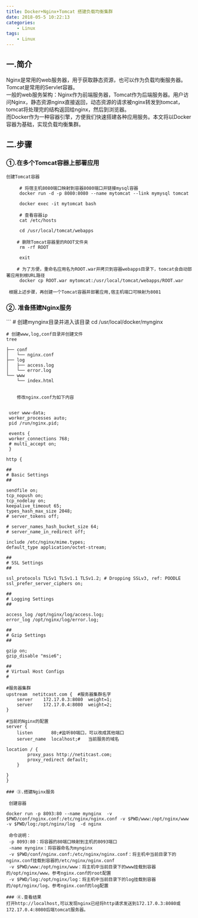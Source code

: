 ```yaml
---
title: Docker+Nginx+Tomcat 搭建负载均衡集群
date: 2018-05-5 10:22:13
categories:
    - Linux
tags:
	- Linux
---
```

## 一.简介
Nginx是常用的web服务器，用于获取静态资源，也可以作为负载均衡服务器。<br/>
Tomcat是常用的Servlet容器。<br/>
一般的web服务架构：Nginx作为前端服务器，Tomcat作为后端服务器。用户访问Nginx，静态资源nginx直接返回，动态资源的请求被nginx转发到tomcat，tomcat将处理完的结构返回给nginx，然后到浏览器。<br/>
而Docker作为一种容器引擎，方便我们快速搭建各种应用服务。本文将以Docker容器为基础，实现负载均衡集群。
<!--more-->
## 二.步骤
### ①.在多个Tomcat容器上部署应用
    创建Tomcat容器
```
     # 将宿主机8080端口映射到容器8080端口并链接mysql容器
     docker run -d -p 8080:8080 --name mytomcat --link mymysql tomcat
     
     docker exec -it mytomcat bash
    
     # 查看容器ip
     cat /etc/hosts
    
     cd /usr/local/tomcat/webapps
    
    # 删除Tomcat容器里的ROOT文件夹
     rm -rf ROOT
    
     exit
    
    # 为了方便，重命名应用名为ROOT.war并拷贝到容器webapps目录下，tomcat会自动部署应用到根URL路径
     docker cp ROOT.war mytomcat:/usr/local/tomcat/webapps/ROOT.war
```
     根据上述步骤，再创建一个Tomcat容器并部署应用,宿主机端口可映射为8081
### ②. 准备搭建Nginx服务
​```
    # 创建mynginx目录并进入该目录
    cd /usr/local/docker/mynginx
    
    # 创建www,log,conf目录并创建文件
    tree 
    
    ├── conf
    │   └── nginx.conf
    ├── log
    │   ├── access.log
    │   └── error.log
    └── www
        └── index.html
```
    
    修改nginx.conf为如下内容
    
```
     user www-data;
     worker_processes auto;
     pid /run/nginx.pid;
    
     events {
     worker_connections 768;
     # multi_accept on;
     }
    
    http {
    
    ##
    # Basic Settings
    ##
    
    sendfile on;
    tcp_nopush on;
    tcp_nodelay on;
    keepalive_timeout 65;
    types_hash_max_size 2048;
    # server_tokens off;
    
    # server_names_hash_bucket_size 64;
    # server_name_in_redirect off;
    
    include /etc/nginx/mime.types;
    default_type application/octet-stream;
    
    ##
    # SSL Settings
    ##
    
    ssl_protocols TLSv1 TLSv1.1 TLSv1.2; # Dropping SSLv3, ref: POODLE
    ssl_prefer_server_ciphers on;
    
    ##
    # Logging Settings
    ##
    
    access_log /opt/nginx/log/access.log;
    error_log /opt/nginx/log/error.log;
    
    ##
    # Gzip Settings
    ##
    
    gzip on;
    gzip_disable "msie6";
    
    ##
    # Virtual Host Configs
    #
    
    #服务器集群  
    upstream  netitcast.com {  #服务器集群名字   
        server    172.17.0.3:8080  weight=1;
        server    172.17.0.4:8080  weight=2;  
    }     
      
    #当前的Nginx的配置  
    server {  
        listen       80;#监听80端口，可以改成其他端口  
        server_name  localhost;#   当前服务的域名  
      
    location / {  
            proxy_pass http://netitcast.com;  
            proxy_redirect default;  
        }  
          
    }
    }
```
### ③.搭建Nginx服务

 创建容器
```
    docker run -p 8093:80 --name mynginx  -v $PWD/conf/nginx.conf:/etc/nginx/nginx.conf -v $PWD/www:/opt/nginx/www -v $PWD/log:/opt/nginx/log  -d nginx

     命令说明：
     -p 8093:80：将容器的80端口映射到主机的8093端口
     -name mynginx：将容器命名为mynginx
     -v $PWD/conf/nginx.conf:/etc/nginx/nginx.conf：将主机中当前目录下的nginx.conf挂载到容器的/etc/nginx/nginx.conf
     -v $PWD/www:/opt/nginx/www：将主机中当前目录下的www挂载到容器的/opt/nginx/www，参考nginx.conf的root配置
     -v $PWD/log:/opt/nginx/log：将主机中当前目录下的log挂载到容器的/opt/nginx/log，参考nginx.conf的log配置
```
### ④.查看结果
打开http://localhost,可以发现nginx已经将http请求发送到172.17.0.3:8080或172.17.0.4:8080后端tomcat服务器。

